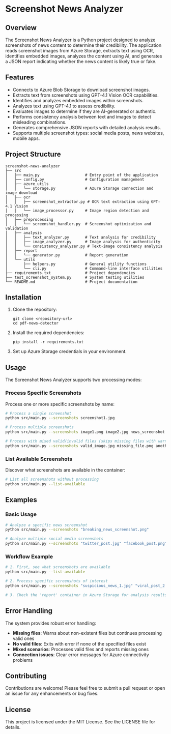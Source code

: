 # Screenshot News Analyzer

## Overview
The Screenshot News Analyzer is a Python project designed to analyze screenshots of news content to determine their credibility. The application reads screenshot images from Azure Storage, extracts text using OCR, identifies embedded images, analyzes the content using AI, and generates a JSON report indicating whether the news content is likely true or fake.

## Features
- Connects to Azure Blob Storage to download screenshot images.
- Extracts text from screenshots using GPT-4.1 Vision OCR capabilities.
- Identifies and analyzes embedded images within screenshots.
- Analyzes text using GPT-4.1 to assess credibility.
- Evaluates images to determine if they are AI-generated or authentic.
- Performs consistency analysis between text and images to detect misleading combinations.
- Generates comprehensive JSON reports with detailed analysis results.
- Supports multiple screenshot types: social media posts, news websites, mobile apps.

## Project Structure
```
screenshot-news-analyzer
├── src
│   ├── main.py                    # Entry point of the application
│   ├── config.py                  # Configuration management
│   ├── azure_utils
│   │   └── storage.py             # Azure Storage connection and image download
│   ├── ocr
│   │   ├── screenshot_extractor.py # OCR text extraction using GPT-4.1 Vision
│   │   └── image_processor.py     # Image region detection and processing
│   ├── preprocessing
│   │   └── screenshot_handler.py  # Screenshot optimization and validation
│   ├── analysis
│   │   ├── text_analyzer.py       # Text analysis for credibility
│   │   ├── image_analyzer.py      # Image analysis for authenticity
│   │   └── consistency_analyzer.py # Text-image consistency analysis
│   ├── report
│   │   └── generator.py           # Report generation
│   └── utils
│       ├── helpers.py             # General utility functions
│       └── cli.py                 # Command-line interface utilities
├── requirements.txt               # Project dependencies
├── test_screenshot_system.py      # System testing utilities
└── README.md                      # Project documentation
```

## Installation
1. Clone the repository:
   ```
   git clone <repository-url>
   cd pdf-news-detector
   ```

2. Install the required dependencies:
   ```
   pip install -r requirements.txt
   ```

3. Set up Azure Storage credentials in your environment.

## Usage

The Screenshot News Analyzer supports two processing modes:

### Process Specific Screenshots

Process one or more specific screenshots by name:

```bash
# Process a single screenshot
python src/main.py --screenshots screenshot1.jpg

# Process multiple screenshots
python src/main.py --screenshots image1.png image2.jpg news_screenshot.webp

# Process with mixed valid/invalid files (skips missing files with warnings)
python src/main.py --screenshots valid_image.jpg missing_file.png another_valid.webp
```

### List Available Screenshots

Discover what screenshots are available in the container:

```bash
# List all screenshots without processing
python src/main.py --list-available
```

## Examples

### Basic Usage

```bash
# Analyze a specific news screenshot
python src/main.py --screenshots "breaking_news_screenshot.png"

# Analyze multiple social media screenshots
python src/main.py --screenshots "twitter_post.jpg" "facebook_post.png" "instagram_story.webp"
```

### Workflow Example

```bash
# 1. First, see what screenshots are available
python src/main.py --list-available

# 2. Process specific screenshots of interest
python src/main.py --screenshots "suspicious_news_1.jpg" "viral_post_2.png"

# 3. Check the 'report' container in Azure Storage for analysis results
```

## Error Handling

The system provides robust error handling:

- **Missing files**: Warns about non-existent files but continues processing valid ones
- **No valid files**: Exits with error if none of the specified files exist
- **Mixed scenarios**: Processes valid files and reports missing ones
- **Connection issues**: Clear error messages for Azure connectivity problems

## Contributing

Contributions are welcome! Please feel free to submit a pull request or open an issue for any enhancements or bug fixes.

## License

This project is licensed under the MIT License. See the LICENSE file for details.